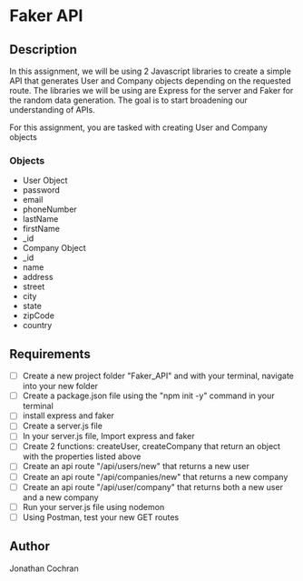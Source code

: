 # Faker API
## Description 
In this assignment, we will be using 2 Javascript libraries to create a simple API that generates User and Company objects depending on the requested route. The libraries we will be using are Express for the server and Faker for the random data generation. The goal is to start broadening our understanding of APIs.

For this assignment, you are tasked with creating User and Company objects
### Objects
- User Object
 - password
 - email
 - phoneNumber
 - lastName
 - firstName
 - _id
- Company Object
 - _id
 - name
 - address
  - street
  - city
  - state
  - zipCode
  - country 

## Requirements
- [ ] Create a new project folder "Faker_API" and with your terminal, navigate into your new folder
- [ ] Create a package.json file using the "npm init -y" command in your terminal
- [ ] install express and faker
- [ ] Create a server.js file
- [ ] In your server.js file, Import express and faker
- [ ] Create 2 functions: createUser, createCompany that return an object with the properties listed above
- [ ] Create an api route "/api/users/new" that returns a new user
- [ ] Create an api route "/api/companies/new" that returns a new company
- [ ] Create an api route "/api/user/company" that returns both a new user and a new company
- [ ] Run your server.js file using nodemon
- [ ] Using Postman, test your new GET routes

## Author 
Jonathan Cochran